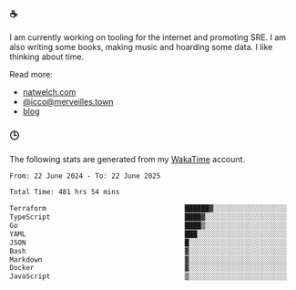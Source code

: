 ### ☕

I am currently working on tooling for the internet and promoting SRE. I am also writing some books, making music and hoarding some data. I like thinking about time.

Read more:

 - [natwelch.com](https://natwelch.com)
 - [@icco@merveilles.town](https://merveilles.town/@icco)
 - [blog](https://writing.natwelch.com)

### 🕒

The following stats are generated from my [WakaTime](https://wakatime.com/@icco) account.

<!--START_SECTION:waka-->

```txt
From: 22 June 2024 - To: 22 June 2025

Total Time: 481 hrs 54 mins

Terraform                                  ██████▓░░░░░░░░░░░░░░░░░░   26.51 %
TypeScript                                 ████▓░░░░░░░░░░░░░░░░░░░░   18.06 %
Go                                         ████▒░░░░░░░░░░░░░░░░░░░░   17.26 %
YAML                                       ███░░░░░░░░░░░░░░░░░░░░░░   11.42 %
JSON                                       █░░░░░░░░░░░░░░░░░░░░░░░░   04.12 %
Bash                                       ▓░░░░░░░░░░░░░░░░░░░░░░░░   03.24 %
Markdown                                   ▓░░░░░░░░░░░░░░░░░░░░░░░░   02.85 %
Docker                                     ▓░░░░░░░░░░░░░░░░░░░░░░░░   02.59 %
JavaScript                                 ▒░░░░░░░░░░░░░░░░░░░░░░░░   01.80 %
```

<!--END_SECTION:waka-->
